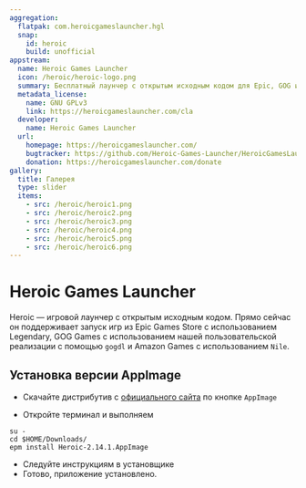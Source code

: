 ```yaml
---
aggregation:
  flatpak: com.heroicgameslauncher.hgl
  snap:
    id: heroic
    build: unofficial
appstream:
  name: Heroic Games Launcher
  icon: /heroic/heroic-logo.png
  summary: Бесплатный лаунчер с открытым исходным кодом для Epic, GOG и Amazon Prime Games
  metadata_license:
    name: GNU GPLv3
    link: https://heroicgameslauncher.com/cla
  developer:
    name: Heroic Games Launcher
  url:
    homepage: https://heroicgameslauncher.com/
    bugtracker: https://github.com/Heroic-Games-Launcher/HeroicGamesLauncher/issues
    donation: https://heroicgameslauncher.com/donate
gallery:
  title: Галерея
  type: slider
  items:
    - src: /heroic/heroic1.png
    - src: /heroic/heroic2.png
    - src: /heroic/heroic3.png
    - src: /heroic/heroic4.png
    - src: /heroic/heroic5.png
    - src: /heroic/heroic6.png
---
```


# Heroic Games Launcher

Heroic — игровой лаунчер с открытым исходным кодом. Прямо сейчас он поддерживает запуск игр из Epic Games Store с использованием Legendary, GOG Games с использованием нашей пользовательской реализации с помощью `gogdl` и Amazon Games с использованием `Nile`.

<AGWGallery />

<!--@include: @ru/apps/.parts/install/content-flatpak.md-->
<!--@include: @ru/apps/.parts/install/content-snap.md-->

## Установка версии AppImage

- Скачайте дистрибутив с [официального сайта](https://heroicgameslauncher.com/downloads) по кнопке `AppImage`

- Откройте терминал и выполняем

```shell
su -
cd $HOME/Downloads/
epm install Heroic-2.14.1.AppImage
```

- Следуйте инструкциям в установщике
- Готово, приложение установлено.
